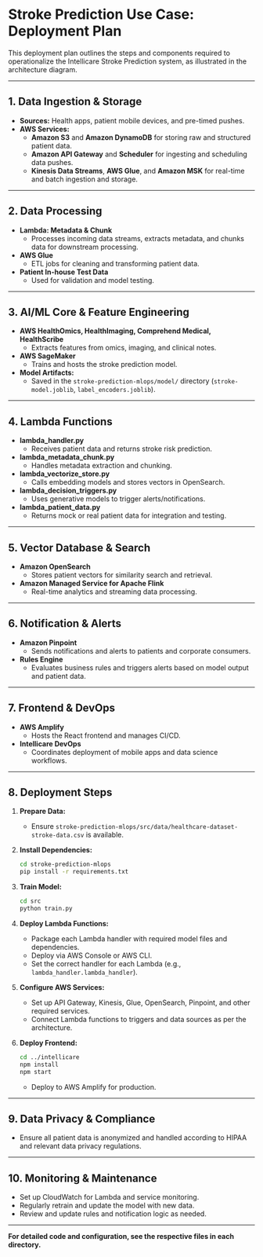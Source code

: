 # Stroke Prediction Use Case: Deployment Plan

This deployment plan outlines the steps and components required to operationalize the Intellicare Stroke Prediction system, as illustrated in the architecture diagram.

---

## 1. Data Ingestion & Storage

- **Sources:** Health apps, patient mobile devices, and pre-timed pushes.
- **AWS Services:**  
  - **Amazon S3** and **Amazon DynamoDB** for storing raw and structured patient data.
  - **Amazon API Gateway** and **Scheduler** for ingesting and scheduling data pushes.
  - **Kinesis Data Streams**, **AWS Glue**, and **Amazon MSK** for real-time and batch ingestion and storage.

---

## 2. Data Processing

- **Lambda: Metadata & Chunk**  
  - Processes incoming data streams, extracts metadata, and chunks data for downstream processing.
- **AWS Glue**  
  - ETL jobs for cleaning and transforming patient data.
- **Patient In-house Test Data**  
  - Used for validation and model testing.

---

## 3. AI/ML Core & Feature Engineering

- **AWS HealthOmics, HealthImaging, Comprehend Medical, HealthScribe**  
  - Extracts features from omics, imaging, and clinical notes.
- **AWS SageMaker**  
  - Trains and hosts the stroke prediction model.
- **Model Artifacts:**  
  - Saved in the `stroke-prediction-mlops/model/` directory (`stroke-model.joblib`, `label_encoders.joblib`).

---

## 4. Lambda Functions

- **lambda_handler.py**  
  - Receives patient data and returns stroke risk prediction.
- **lambda_metadata_chunk.py**  
  - Handles metadata extraction and chunking.
- **lambda_vectorize_store.py**  
  - Calls embedding models and stores vectors in OpenSearch.
- **lambda_decision_triggers.py**  
  - Uses generative models to trigger alerts/notifications.
- **lambda_patient_data.py**  
  - Returns mock or real patient data for integration and testing.

---

## 5. Vector Database & Search

- **Amazon OpenSearch**  
  - Stores patient vectors for similarity search and retrieval.
- **Amazon Managed Service for Apache Flink**  
  - Real-time analytics and streaming data processing.

---

## 6. Notification & Alerts

- **Amazon Pinpoint**  
  - Sends notifications and alerts to patients and corporate consumers.
- **Rules Engine**  
  - Evaluates business rules and triggers alerts based on model output and patient data.

---

## 7. Frontend & DevOps

- **AWS Amplify**  
  - Hosts the React frontend and manages CI/CD.
- **Intellicare DevOps**  
  - Coordinates deployment of mobile apps and data science workflows.

---

## 8. Deployment Steps

1. **Prepare Data:**  
   - Ensure `stroke-prediction-mlops/src/data/healthcare-dataset-stroke-data.csv` is available.

2. **Install Dependencies:**  
   ```bash
   cd stroke-prediction-mlops
   pip install -r requirements.txt
   ```

3. **Train Model:**  
   ```bash
   cd src
   python train.py
   ```

4. **Deploy Lambda Functions:**  
   - Package each Lambda handler with required model files and dependencies.
   - Deploy via AWS Console or AWS CLI.
   - Set the correct handler for each Lambda (e.g., `lambda_handler.lambda_handler`).

5. **Configure AWS Services:**  
   - Set up API Gateway, Kinesis, Glue, OpenSearch, Pinpoint, and other required services.
   - Connect Lambda functions to triggers and data sources as per the architecture.

6. **Deploy Frontend:**  
   ```bash
   cd ../intellicare
   npm install
   npm start
   ```
   - Deploy to AWS Amplify for production.

---

## 9. Data Privacy & Compliance

- Ensure all patient data is anonymized and handled according to HIPAA and relevant data privacy regulations.

---

## 10. Monitoring & Maintenance

- Set up CloudWatch for Lambda and service monitoring.
- Regularly retrain and update the model with new data.
- Review and update rules and notification logic as needed.

---

**For detailed code and configuration, see the respective files in each directory.**